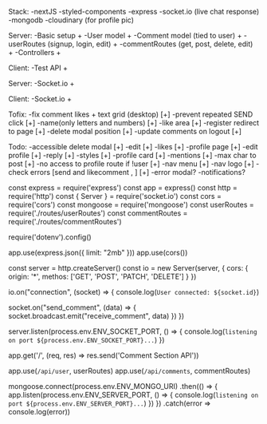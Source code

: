 Stack:
-nextJS
-styled-components
-express
-socket.io (live chat response)
-mongodb
-cloudinary (for profile pic)

Server:
-Basic setup +
-User model +
-Comment model (tied to user) +
-userRoutes (signup, login, edit) +
-commentRoutes (get, post, delete, edit) +
-Controllers +

Client:
-Test API +

Server:
-Socket.io +

Client:
-Socket.io +

Tofix:
-fix comment likes + text grid (desktop) [+]
-prevent repeated SEND click [+]
-name(only letters and numbers) [+]
-like area [+]
-register redirect to page [+]
-delete modal position [+]
-update comments on logout [+]

Todo:
-accessible delete modal [+]
-edit [+]
-likes [+]
-profile page [+]
-edit profile [+]
-reply [+]
-styles [+]
-profile card [+]
-mentions [+]
-max char to post [+]
-no access to profile route if !user [+]
-nav menu [+]
-nav logo [+]
-check errors [send and likecomment , ] [+]
-error modal?
-notifications?





const express = require('express')
const app = express()
const http = require('http')
const { Server } = require('socket.io')
const cors = require('cors')
const mongoose = require('mongoose')
const userRoutes = require('./routes/userRoutes')
const commentRoutes = require('./routes/commentRoutes')

require('dotenv').config()

app.use(express.json({ limit: "2mb" }))
app.use(cors())

const server = http.createServer()
const io = new Server(server, {
  cors: {
    origin: '*',
    methos: ['GET', 'POST', 'PATCH', 'DELETE']
  }
})

io.on("connection", (socket) => {
  console.log(`User connected: ${socket.id}`)

  socket.on("send_comment", (data) => {
    socket.broadcast.emit("receive_comment", data)
  })
})

server.listen(process.env.ENV_SOCKET_PORT, () => {
  console.log(`listening on port ${process.env.ENV_SOCKET_PORT}...`)
})

app.get('/', (req, res) => res.send('Comment Section API'))

app.use(`/api/user`, userRoutes)
app.use(`/api/comments`, commentRoutes)

mongoose.connect(process.env.ENV_MONGO_URI)
  .then(() => {
    app.listen(process.env.ENV_SERVER_PORT, () => {
      console.log(`listening on port ${process.env.ENV_SERVER_PORT}...`)
    })
  })
  .catch(error => console.log(error))